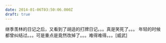 ```yaml
---
date: 2014-01-06T03:50:06.000Z
draft: true
---
```

继季羡林的日记之后，又看到了胡适的打牌日记。。。真是笑死了。。。 年轻的时候都曾纠结过。。。可是重点是竟然改掉了。。。难得难得。。。[威武]